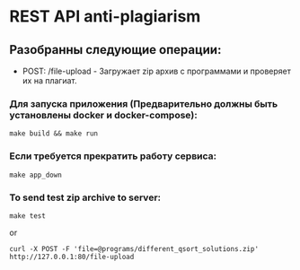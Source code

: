 # REST API anti-plagiarism

## Разобранны следующие операции:
- POST:      /file-upload            - Загружает zip архив с программами и проверяет их на плагиат.

### Для запуска приложения (Предварительно должны быть установлены docker и docker-compose):
```
make build && make run
```

### Если требуется прекратить работу сервиса:
```
make app_down
```

### To send test zip archive to server:
```
make test
```
or
```
curl -X POST -F 'file=@programs/different_qsort_solutions.zip' http://127.0.0.1:80/file-upload
```